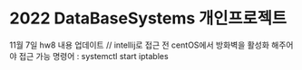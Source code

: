 # 2022 DataBaseSystems 개인프로젝트

 11월 7일 hw8 내용 업데이트
 // intellij로 접근 전 centOS에서 방화벽을 활성화 해주어야 접근 가능
 	명령어 : systemctl start iptables

